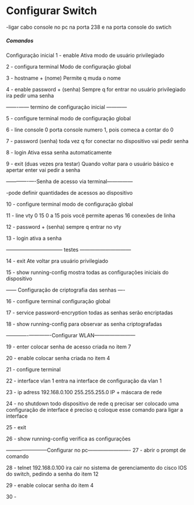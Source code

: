 <h1> Configurar Switch </h1>

-ligar cabo console no pc na porta 238 e na porta console do swtich

<h5> Comandos </h5>
Configuração inicial
1 - enable 
Ativa modo de usuário privilegiado

2 - configura terminal
Modo de configuração global

3 - hostname + (nome)
Permite q muda o nome 

4 - enable password + (senha)
Sempre q for entrar no usuário privilegiado ira pedir uma senha

——-—— termino de configuração inicial ————

5 - configure terminal
modo de configuração global

6 - line console 0
porta console numero 1, pois comeca a contar do 0

7 - password (senha)
toda vez q for conectar no dispositivo vai pedir senha

8 - login
Ativa essa senha automaticamente 

9 - exit (duas vezes pra testar)
Quando voltar para o usuário  básico  e apertar enter vai pedir a senha

————-—-Senha de acesso via terminal—————

-pode definir quantidades de acessos ao dispositivo

10 - configure terminal
modo de configuração global

11 - line vty 0 15
0 a 15 pois você permite apenas 16 conexões de linha

12 - password + (senha)
sempre q entrar no vty

13 - login 
ativa a senha

——————————— testes ——————————

14 - exit
Ate voltar pra usuário privilegiado 

15 - show running-config
mostra todas as configurações iniciais do dispositivo 

—— Configuração de criptografia das senhas —-

16 - configure terminal
configuração global

17 - service password-encryption
todas as senhas serão encriptadas

18 - show running-config
para observar as senha criptografadas 

————-————-Configurar WLAN————————

19 - enter 
colocar senha de acesso criada no item 7

20 - enable
colocar senha criada no item 4 

21 - configure terminal

22 - interface vlan 1 
entra na interface de configuração da vlan 1 

23 - ip adress 192.168.0.100 255.255.255.0 
IP + máscara  de rede

24 - no shutdown
todo dispositivo de rede q precisar ser colocado uma configuração de interface é preciso q coloque esse comando para ligar a interface

25 - exit

26 - show running-config
verifica as configurações 

————————Configurar no pc————————-
27 - abrir o prompt de comando

28 - telnet 192.168.0.100 
ira cair no sistema de gerenciamento do cisco IOS do switch, pedindo a senha do item 12

29 - enable
colocar senha do item 4 

30 - 
